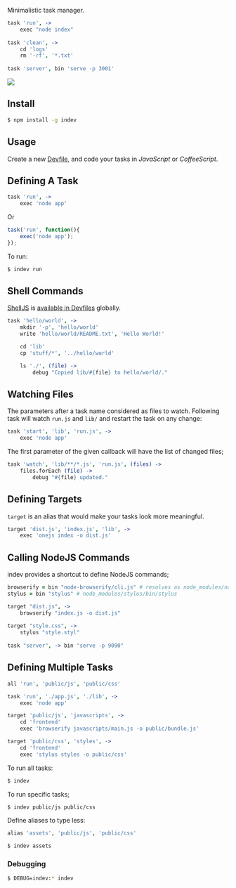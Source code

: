 Minimalistic task manager.

```coffee
task 'run', ->
    exec "node index"
    
task 'clean', ->
    cd 'logs'
    rm '-rf', '*.txt'
    
task 'server', bin 'serve -p 3001'
```

![](https://dl.dropbox.com/s/imo9jsn9bj0p70a/indev.png)

## Install

```bash
$ npm install -g indev
```

## Usage

Create a new [Devfile](https://github.com/azer/indev/blob/master/lib/look-up.js),
and code your tasks in *JavaScript* or *CoffeeScript*.

## Defining A Task

```coffee
task 'run', ->
    exec 'node app'
```

Or

```js
task('run', function(){
    exec('node app');
});
```

To run:

```bash
$ indev run
```

## Shell Commands

[ShellJS](https://github.com/arturadib/shelljs) is [available in Devfiles](https://github.com/azer/indev/blob/master/lib/context.js#L30) globally.

```coffee
task 'hello/world', ->
    mkdir '-p', 'hello/world'
    write 'hello/world/README.txt', 'Hello World!'

    cd 'lib'
    cp 'stuff/*', '../hello/world'

    ls './', (file) ->
        debug "Copied lib/#{file} to hello/world/."
```

## Watching Files

The parameters after a task name considered as files to watch. 
Following task will watch `run.js` and `lib/` and restart the task on any change:

```coffee
task 'start', 'lib', 'run.js', ->
    exec 'node app'
```

The first parameter of the given callback will have the list of changed files;

```coffee
task 'watch', 'lib/**/*.js', 'run.js', (files) ->
    files.forEach (file) ->
        debug "#{file} updated."
```

## Defining Targets

`target` is an alias that would make your tasks look more meaningful.

```coffee
target 'dist.js', 'index.js', 'lib', ->
    exec 'onejs index -o dist.js'
```

## Calling NodeJS Commands

indev provides a shortcut to define NodeJS commands;

```coffee
browserify = bin "node-browserify/cli.js" # resolves as node_modules/node-browserify/bin/browserify
stylus = bin "stylus" # node_modules/stylus/bin/stylus

target "dist.js", ->
    browserify "index.js -o dist.js"
    
target "style.css", ->
    stylus "style.styl"
    
task "server", -> bin "serve -p 9090"

```

## Defining Multiple Tasks

```coffee
all 'run', 'public/js', 'public/css'

task 'run', './app.js', './lib', ->
    exec 'node app'

target 'public/js', 'javascripts', ->
    cd 'frontend'
    exec 'browserify javascripts/main.js -o public/bundle.js'

target 'public/css', 'styles', ->
    cd 'frontend'
    exec 'stylus styles -o public/css'
```

To run all tasks:

```bash
$ indev
```

To run specific tasks;

```bash
$ indev public/js public/css
```

Define aliases to type less:

```coffee
alias 'assets', 'public/js', 'public/css'
```

```bash
$ indev assets
```

### Debugging

```bash
$ DEBUG=indev:* indev
```
